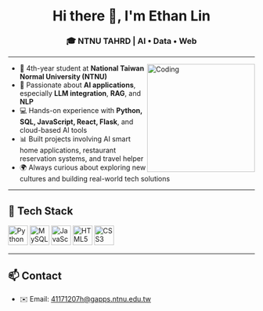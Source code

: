 <h1 align="center">Hi there 👋, I'm Ethan Lin</h1>
<h3 align="center">🎓 NTNU TAHRD | AI • Data • Web</h3>

---

<img align="right" alt="Coding" width="220" src="https://media.giphy.com/media/qgQUggAC3Pfv687qPC/giphy.gif">

- 🏫 4th-year student at **National Taiwan Normal University (NTNU)**
- 🤖 Passionate about **AI applications**, especially **LLM integration**, **RAG**, and **NLP**
- 💻 Hands-on experience with **Python, SQL, JavaScript, React, Flask**, and cloud-based AI tools
- 📊 Built projects involving AI smart home applications, restaurant reservation systems, and travel helper
- 🌍 Always curious about exploring new cultures and building real-world tech solutions  

---

## 🚀 Tech Stack

<p align="left">
  <img src="https://cdn.jsdelivr.net/gh/devicons/devicon/icons/python/python-original.svg" width="40" height="40" alt="Python"/>
  <!--<img src="https://cdn.jsdelivr.net/gh/devicons/devicon/icons/c/c-original.svg" width="40" height="40" alt="C"/>
  <img src="https://cdn.jsdelivr.net/gh/devicons/devicon/icons/csharp/csharp-original.svg" width="40" height="40" alt="C#" />
  <img src="https://cdn.jsdelivr.net/gh/devicons/devicon/icons/visualstudio/visualstudio-plain.svg" width="40" height="40" alt="Visual Basic"/> -->
  <img src="https://cdn.jsdelivr.net/gh/devicons/devicon/icons/mysql/mysql-original.svg" width="40" height="40" alt="MySQL"/>
  <img src="https://cdn.jsdelivr.net/gh/devicons/devicon/icons/javascript/javascript-original.svg" width="40" height="40" alt="JavaScript"/>
  <img src="https://cdn.jsdelivr.net/gh/devicons/devicon/icons/html5/html5-original.svg" width="40" height="40" alt="HTML5"/>
  <img src="https://cdn.jsdelivr.net/gh/devicons/devicon/icons/css3/css3-original.svg" width="40" height="40" alt="CSS3"/>
</p>

---

 <!---## 📌 Featured Projects

### 🧳 [Travel Helper](https://web-main-172e.onrender.com/)
A **React-based travel planning assistant** that helps users search for attractions, view details, and organize itineraries with integrated map support.

### 🍽️ [Restaurant Reservation System](https://github.com/your-github-username/restaurant-reservation)
A web-based reservation system built with **Flask** and **MySQL**, allowing users to create, view, edit, and manage restaurant bookings. 

--- -->

## 📫 Contact

- ✉️ Email: 41171207h@gapps.ntnu.edu.tw
 <!--- 💼 LinkedIn: [your-linkedin-profile](https://linkedin.com/in/your-profile) -->
